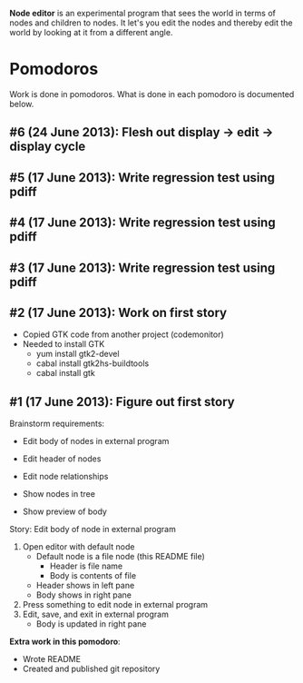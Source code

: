 **Node editor** is an experimental program that sees the world in terms of
nodes and children to nodes. It let's you edit the nodes and thereby edit the
world by looking at it from a different angle.

# Pomodoros

Work is done in pomodoros. What is done in each pomodoro is documented below.

## #6 (24 June 2013): Flesh out display -> edit -> display cycle

## #5 (17 June 2013): Write regression test using pdiff

## #4 (17 June 2013): Write regression test using pdiff

## #3 (17 June 2013): Write regression test using pdiff

## #2 (17 June 2013): Work on first story

* Copied GTK code from another project (codemonitor)
* Needed to install GTK
    * yum install gtk2-devel
    * cabal install gtk2hs-buildtools
    * cabal install gtk

## #1 (17 June 2013): Figure out first story

Brainstorm requirements:

* Edit body of nodes in external program

* Edit header of nodes
* Edit node relationships

* Show nodes in tree
* Show preview of body

Story: Edit body of node in external program

1. Open editor with default node
    * Default node is a file node (this README file)
        * Header is file name
        * Body is contents of file
    * Header shows in left pane
    * Body shows in right pane
2. Press something to edit node in external program
3. Edit, save, and exit in external program
    * Body is updated in right pane

**Extra work in this pomodoro**:

* Wrote README
* Created and published git repository

